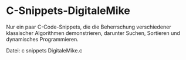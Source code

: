 # C-Snippets-DigitaleMike


Nur ein paar C-Code-Snippets, die die Beherrschung verschiedener klassischer Algorithmen demonstrieren, darunter Suchen, Sortieren und dynamisches Programmieren.

Datei:
c snippets DigitaleMike.c
